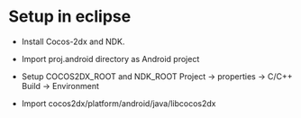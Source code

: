 # Setup in eclipse

- Install Cocos-2dx and NDK.

- Import proj.android directory as Android project

- Setup COCOS2DX_ROOT and NDK_ROOT
Project -> properties -> C/C++ Build -> Environment

- Import cocos2dx/platform/android/java/libcocos2dx

